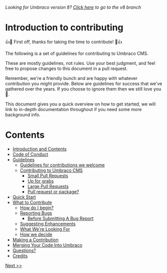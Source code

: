 _Looking for Umbraco version 8? [Click here](https://github.com/umbraco/Umbraco-CMS/blob/temp8/docs/CONTRIBUTING.md) to go to the v8 branch_


# Introduction to contributing

👍🎉 First off, thanks for taking the time to contribute! 🎉👍

The following is a set of guidelines for contributing to Umbraco CMS.

These are mostly guidelines, not rules. Use your best judgment, and feel free to propose changes to this document in a pull request.

Remember, we're a friendly bunch and are happy with whatever contribution you might provide. Below are guidelines for success that we've gathered over the years. If you choose to ignore them then we still love you 💖.

This document gives you a quick overview on how to get started, we will link to in-depth documentation throughout if you need some more background info.

# Contents

* [Introduction and Contents](1_CONTENTS.md)
* [Code of Conduct](2_CODE_CONDUCT.md)
* [Guidelines](3_GUIDELINES.md)
  * [Guidelines for contributions we welcome](2_GUIDELINES.md#guidelines-for-contributions-we-welcome)
  * [Contributing to Umbraco CMS](2_GUIDELINES.md#contributing-to-umbraco-cms)
    * [Small Pull Requests](2_GUIDELINES.md#small-pull-requests)
    * [Up for grabs ](2_GUIDELINES.md#up-for-grabs)
    * [Large Pull Requests](2_GUIDELINES.md#large-pull-requests)
    * [Pull request or package?](2_GUIDELINES.md#pull-request-or-package)
* [Quick Start](4_QUICK_START.md)
* [What to Contribute](5_CONTRIBUTING.md)
  * [How do I begin?](5_CONTRIBUTING.md)
  * [Reporting Bugs](5_CONTRIBUTING.md#pull-request-or-package)
    * [Before Submitting A Bug Report](5_CONTRIBUTING.md#pull-request-or-package)
  * [Suggesting Enhancements](5_CONTRIBUTING.md#Suggesting-Enhancements)
  * [What We're Looking For](5_CONTRIBUTING.md#What-We're-Looking-For)
  * [How we decide](5_CONTRIBUTING.md#how-we-decide)
* [Making a Contribution](6_CONTRIBUTION.md)  
* [Merging Your Code Into Umbraco](7_PULL_REQUESTS.md)
* [Questions?](8_QUESTIONS.md)
* [Credits](9_CREDITS.md)

[ Next >>](2_CODE_CONDUCT.md)
